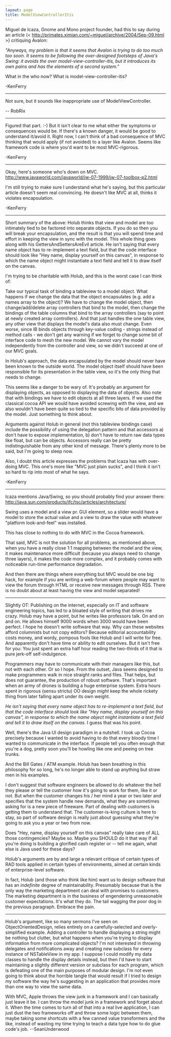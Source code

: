 ```yaml
---
layout: page
title: ModelViewControllerItis
---
```




Miguel de Icaza, Gnome and Mono project founder, had this to say during an article (< http://primates.ximian.com/~miguel/archive/2004/Sep-09.html >) critiquing Avalon:

*"Anyways, my problem is that it seems that Avalon is trying to do too much too soon.  It seems to be following the over-designed footsteps of Java's Swing: it avoids the over model-view-controller-itis, but it introduces its own pains and has the elements of a second system."*

What in the who now?  What is model-view-controller-itis?  

-KenFerry

----

Not sure, but it sounds like inappropriate use of ModelViewController.

-- RobRix

----

Figured that part. :-) But it isn't clear to me what either the symptoms or consequences would be.  If there's a known danger, it would be good to understand it/avoid it.  Right now, I can't think of a bad consequence of MVC thinking that would apply (if not avoided) to a layer like Avalon.  Seems like framework code is where you'd want to be most MVC-rigorous.

-KenFerry

----

Okay, here's someone who's down on MVC.  http://www.javaworld.com/javaworld/jw-07-1999/jw-07-toolbox-p2.html

I'm still trying to make sure I understand what he's saying, but this particular article doesn't seem real convincing.  He doesn't like MVC at all, thinks it violates encapsulation.

-KenFerry

----

Short summary of the above:  Holub thinks that view and model are too intimately tied to be factored into separate objects.  If you do so then you will break your encapsulation, and the result is that you will spend time and effort in keeping the view in sync with the model.    This whole thing goes along with his GettersAndSettersAreEvil article.  He isn't saying that every name object has to re-implement a text field, but that the code interface should look like "Hey name, display yourself on this canvas", in response to which the name object might instantiate a text field and tell it to draw itself on the canvas.

I'm trying to be charitable with Holub, and this is the worst case I can think of:

Take our typical task of binding a tableview to a model object.  What happens if we change the data that the object encapsulates (e.g. add a names array to the object)?  We have to change the model object, then change/add/delete array controllers that bind to the model, then change the bindings of the table columns that bind to the array controllers (say to point at newly created array controllers).  And that just handles the one table view, any other view that displays the model's data also must change.  Even worse, since IB binds objects through key-value coding - strings instead of method calls - we don't get any warning if we forget to change some bit of interface code to mesh the new model.  We cannot vary the model independently from the controller and view, so we didn't succeed at one of our MVC goals.

In Holub's approach, the data encapsulated by the model should never have been known to the outside world.  The model object itself should have been responsible for its presentation in the table view, so it's the only thing that needs to change.

This seems like a danger to be wary of.  It's probably an argument for displaying objects, as opposed to displaying the data of objects.  Also note that with bindings we have to edit objects at all three layers.  If we used the classical cocoa API we would have avoided screwing with the view, and we also wouldn't have been quite so tied to the specific bits of data provided by the model.  Just something to think about.

Arguments against Holub in general (not this tableview bindings case) include the possibility of using the delegation pattern and that accessors a) don't have to expose implementation, b) don't have to return raw data types like float, but can be objects.  Accessors really can be pretty indistinguishable from any other kind of message.  There's plenty more to be said, but I'm going to sleep now.

Also, I doubt this article expresses the problems that Icaza has with over-doing MVC.  This one's more like "MVC just plain sucks", and I think it isn't so hard to rip into most of what he says.  

-KenFerry

----

Icaza mentions Java/Swing, so you should probably find your answer there: http://java.sun.com/products/jfc/tsc/articles/architecture/

Swing uses a model and a view pr. GUI element, so a slider would have a model to store the actual value and a view to draw the value with whatever "platform look-and-feel" was installed.

This has close to nothing to do with MVC in the Cocoa framework.

That said, MVC is not the solution for all problems, as mentioned above, when you have a really close 1:1 mapping between the model and the view, it makes maintenance more difficult (because you always need to change three layers), it makes the code more complex, and it probably comes with noticeable run-time performance degradation.

And then there are things where everything but MVC would be one big hack, for example if you are writing a web-forum where people may want to view the forum through HTML or receive new messages through RSS. There is no doubt about at least having the view and model separated!

----

Slightly OT: Publishing on the internet, especially on IT and software engineering topics, has led to a bloated style of writing that drives me crazy.
Holub may have a point, but he writes like professors talk. On and on and on. He allows himself 9000 words when 3000 would have been perfect.
I hope he doesn't write software that way. Why can these websites afford columnists but not copy editors? Because editorial accountability
costs money, and wordy, pompous fools like Holub and I will write for free. And apparently don't have time or ability to edit ourselves.
But it isn't free for you: You just spent an extra half hour reading the two-thirds of it that is pure jerk-off self-indulgence.

Programmers may have to communicate with their managers like this, but not with each other. Or so I hope.
From the outset, Java seems designed to make programmers walk in nice straight ranks and files. That helps, but does not guarantee,
the production of robust software. That's important when an army of drones is building a huge enterprise system.
Extra hours spent in rigorous (sensu strictu) OO design *might* keep the whole rickety thing from later falling apart under its own weight.

*He isn't saying that every name object has to re-implement a text field, but that the code interface should look like "Hey name, display yourself on this canvas", in response to which the name object might instantiate a text field and tell it to draw itself on the canvas.* I guess that was his point.

Well, there's the Java UI design paradigm in a nutshell. I took up Cocoa precisely because I wanted to avoid having to do that every bloody time I wanted
to communicate in the interface. If people tell you often enough that you're a dog, pretty soon you'll be howling like one and peeing on tree trunks.

And the Bill Gates / ATM example. Holub has been breathing in this philosophy for so long, he's no longer able to stand up anything but straw men in his examples.

I don't suggest that software engineers be allowed to do whatever the hell they please or tell the customer how it's going to work for them, like it or not.
But when the customer changes his / her mind a year or two later and specifies that the system handle new demands, what they are
sometimes asking for is a new piece of freeware. Part of dealing with customers is getting them to understand that. The customer-is-king
culture is here to stay, so part of software design is really just about guessing what they're going to ask you a year or two from now.

Does "Hey, name, display yourself on this canvas" really take care of ALL those contingencies? Maybe so.
Maybe you SHOULD do it that way If all you're doing is building a glorified cash register or  -- tell me again, what else is Java used for these days?

Holub's arguments are by and large a relevant critique of certain types of RAD tools applied in certain types of environments, aimed at certain
kinds of enterprise-level software.

In fact, Holub (and those who think like him) want us to design software that has an *indefinite* degree of maintainability. Presumably because
that is the only way the marketing department can deal with promises to customers. The marketing department is in the business of engendering
unreasonable customer expectations. It's what they do. The tail wagging the poor dog in the previous paragraph. Embrace the pain.

----

Holub's argument, like so many sermons I've seen on ObjectOrientedDesign, relies entirely on a carefully-selected and overly-simplified example.  Adding a controller to handle displaying a string might be nothing but clutter, but what happens when you're trying to display information from more complicated objects?  I'm not interested in throwing delegates and notifications away and creating new subclass for every instance of NSTableView in my app.  I suppose I could modify my data classes to handle the display details instead, but then I'd have to start maintaining a slightly different version or subclass for each program, which is defeating one of the main purposes of modular design.  I'm not even going to think about the horrible tangle that would result if I tried to design my software the way he's suggesting in an application that provides more than one way to view the same data.  

With MVC, Apple throws the view junk in a framework and I can basically just leave it be.  I can throw the model junk in a framework and forget about it.  When the time comes to turn all of that into a real live application, I can just dust the two frameworks off and throw some logic between them, maybe taking some shortcuts with a few canned value transformers and the like, instead of wasting my time trying to teach a data type how to do glue code's job.  --SeanUnderwood


